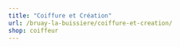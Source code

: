 ```yaml
---
title: "Coiffure et Création"
url: /bruay-la-buissiere/coiffure-et-creation/
shop: coiffeur
---
```

